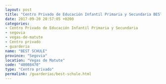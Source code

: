```yaml
---
layout: post
title: "Centro Privado de Educación Infantil Primaria y Secundaria BEST SCHULE"
date: 2017-09-20 20:57:05 +0200
categories:
- Centro Privado de Educación Infantil Primaria y Secundaria
- segovia
- vegas-de-matute
- Centro privado
- guarderia
name: "BEST SCHULE"
province: "Segovia"
location: "Vegas de Matute"
code: "40008470"
type: "Centro privado"
permalink: /guarderias/best-schule.html
---
```

